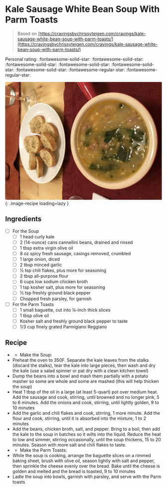 <!-- Needs Manual Review -->

<!-- Do not modify sections with "AUTO-*". They are updated by make.py -->

# Kale Sausage White Bean Soup With Parm Toasts

> Based on [https://cravingsbychrissyteigen.com/cravings/kale-sausage-white-bean-soup-with-parm-toasts/](https://cravingsbychrissyteigen.com/cravings/kale-sausage-white-bean-soup-with-parm-toasts/)

<!-- rating=3; (User can specify rating on scale of 1-5) -->
<!-- AUTO-UserRating -->
Personal rating: :fontawesome-solid-star: :fontawesome-solid-star: :fontawesome-solid-star: :fontawesome-solid-star: :fontawesome-solid-star: :fontawesome-solid-star: :fontawesome-regular-star: :fontawesome-regular-star:
<!-- /AUTO-UserRating -->

<!-- name_image=kale_sausage_white_bean_soup_with_parm_toasts.jpeg; (User can specify image name) -->
<!-- AUTO-Image -->
![kale_sausage_white_bean_soup_with_parm_toasts.jpeg](./kale_sausage_white_bean_soup_with_parm_toasts.jpeg){: .image-recipe loading=lazy }
<!-- /AUTO-Image -->

## Ingredients

* [ ] For the Soup
    * [ ] 1 head curly kale
    * [ ] 2 (14-ounce) cans cannellini beans, drained and rinsed
    * [ ] 1 tbsp extra virgin olive oil
    * [ ] 8 oz spicy fresh sausage, casings removed, crumbled
    * [ ] 1 large onion, diced
    * [ ] 2 tbsp minced garlic
    * [ ] ½ tsp chili flakes, plus more for seasoning
    * [ ] 2 tbsp all-purpose flour
    * [ ] 6 cups low sodium chicken broth
    * [ ] 1 tsp kosher salt, plus more for seasoning
    * [ ] ½ tsp freshly ground black pepper
    * [ ] Chopped fresh parsley, for garnish
* [ ] For the Parm Toasts
    * [ ] 1 small baguette, cut into ¼-inch thick slices
    * [ ] 1 tbsp olive oil
    * [ ] Kosher salt and freshly ground black pepper to taste
    * [ ] 1/3 cup finely grated Parmigiano Reggiano

## Recipe

* - Make the Soup:
* Preheat the oven to 350F. Separate the kale leaves from the stalks (discard the stalks), tear the kale into large pieces, then wash and dry the kale (use a salad spinner or pat dry with a clean kitchen towel)
* Dump the beans into a bowl and mash them partially with a potato masher so some are whole and some are mashed (this will help thicken the soup)
* Heat 1 tbsp of the oil in a large (at least 5-quart) pot over medium heat. Add the sausage and cook, stirring, until browned and no longer pink, 5 to 6 minutes. Add the onions and cook, stirring, until lightly golden, 9 to 10 minutes
* Add the garlic and chili flakes and cook, stirring, 1 more minute. Add the flour and cook, stirring, until it is absorbed into the mixture, 1 to 2 minutes
* Add the beans, chicken broth, salt, and pepper. Bring to a boil, then add the kale to the soup in batches so it wilts into the liquid. Reduce the heat to low and simmer, stirring occasionally, until the soup thickens, 15 to 20 minutes. Season with more salt and chili flakes to taste.
* - Make the Parm Toasts:
* While the soup is cooking, arrange the baguette slices on a rimmed baking sheet, brush with olive oil, season lightly with salt and pepper, then sprinkle the cheese evenly over the bread. Bake until the cheese is golden and melted and the bread is toasted, 9 to 10 minutes
* Ladle the soup into bowls, garnish with parsley, and serve with the Parm toasts
